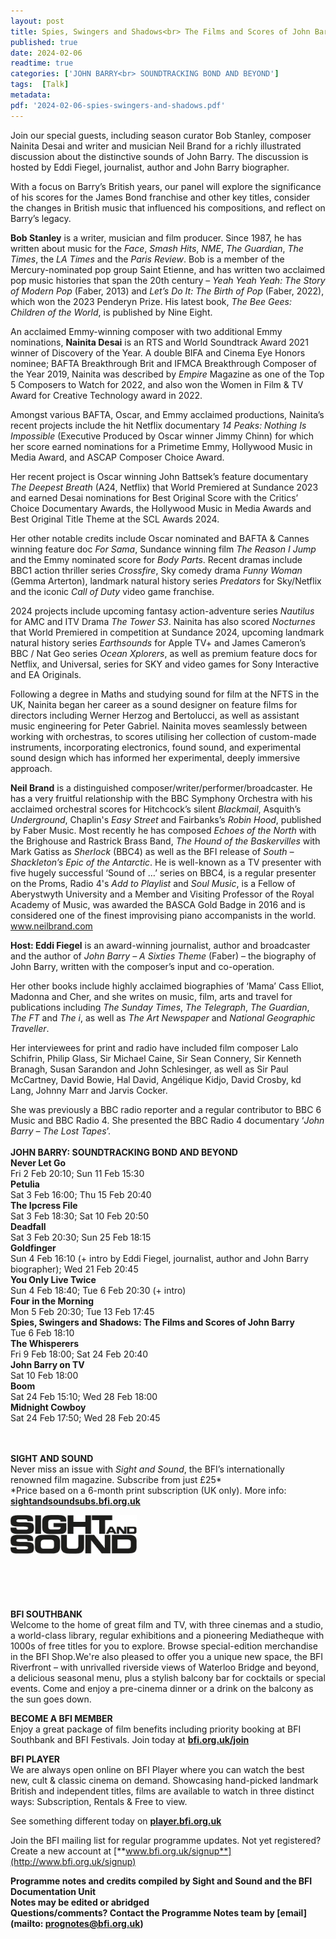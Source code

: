 ```yaml
---
layout: post
title: Spies, Swingers and Shadows<br> The Films and Scores of John Barry
published: true
date: 2024-02-06
readtime: true
categories: ['JOHN BARRY<br> SOUNDTRACKING BOND AND BEYOND']
tags:  [Talk]
metadata: 
pdf: '2024-02-06-spies-swingers-and-shadows.pdf'
---
```


Join our special guests, including season curator Bob Stanley, composer Nainita Desai and writer and musician Neil Brand for a richly illustrated discussion about the distinctive sounds of John Barry. The discussion is hosted by Eddi Fiegel, journalist, author and John Barry biographer.

With a focus on Barry’s British years, our panel will explore the significance of his scores for the James Bond franchise and other key titles, consider the changes in British music that influenced his compositions, and reflect on Barry’s legacy.

**Bob Stanley** is a writer, musician and film producer. Since 1987, he has written about music for the _Face_, _Smash Hits_, _NME_, _The Guardian_, _The Times_, the _LA Times_ and the _Paris Review_. Bob is a member of the Mercury-nominated pop group Saint Etienne, and has written two acclaimed pop music histories that span the 20th century – _Yeah Yeah Yeah: The Story of Modern Pop_ (Faber, 2013) and _Let’s Do It: The Birth of Pop_ (Faber, 2022), which won the 2023 Penderyn Prize. His latest book, _The Bee Gees: Children of the World_, is published by Nine Eight.

An acclaimed Emmy-winning composer with two additional Emmy nominations, **Nainita Desai** is an RTS and World Soundtrack Award 2021 winner of Discovery of the Year. A double BIFA and Cinema Eye Honors nominee; BAFTA Breakthrough Brit and IFMCA Breakthrough Composer of the Year 2019, Nainita was described by _Empire_ Magazine as one of the Top 5 Composers to Watch for 2022, and also won the Women in Film & TV Award for Creative Technology award in 2022.

Amongst various BAFTA, Oscar, and Emmy acclaimed productions, Nainita’s recent projects include the hit Netflix documentary _14 Peaks: Nothing Is Impossible_ (Executive Produced by Oscar winner Jimmy Chinn) for which her score earned nominations for a Primetime Emmy, Hollywood Music in Media Award, and ASCAP Composer Choice Award.

Her recent project is Oscar winning John Battsek’s feature documentary _The Deepest Breath_ (A24, Netflix) that World Premiered at Sundance 2023 and earned Desai nominations for Best Original Score with the Critics’ Choice Documentary Awards, the Hollywood Music in Media Awards and Best Original Title Theme at the SCL Awards 2024.

Her other notable credits include Oscar nominated and BAFTA & Cannes winning feature doc _For Sama_, Sundance winning film _The Reason I Jump_ and the Emmy nominated score for _Body Parts_. Recent dramas include BBC1 action thriller series _Crossfire_, Sky comedy drama _Funny Woman_ (Gemma Arterton), landmark natural history series _Predators_ for Sky/Netflix and the iconic _Call of Duty_ video game franchise.

2024 projects include upcoming fantasy action-adventure series _Nautilus_ for AMC and ITV Drama _The Tower S3_. Nainita has also scored _Nocturnes_ that World Premiered in competition at Sundance 2024, upcoming landmark natural history series _Earthsounds_ for Apple TV+ and James Cameron’s BBC / Nat Geo series _Ocean Xplorers_, as well as premium feature docs for Netflix, and Universal, series for SKY and video games for Sony Interactive and EA Originals.

Following a degree in Maths and studying sound for film at the NFTS in the UK, Nainita began her career as a sound designer on feature films for directors including Werner Herzog and Bertolucci, as well as assistant music engineering for Peter Gabriel. Nainita moves seamlessly between working with orchestras, to scores utilising her collection of custom-made instruments, incorporating electronics, found sound, and experimental sound design which has informed her experimental, deeply immersive approach.

**Neil Brand** is a distinguished composer/writer/performer/broadcaster. He has a very fruitful relationship with the BBC Symphony Orchestra with his acclaimed orchestral scores for Hitchcock’s silent _Blackmail_, Asquith’s _Underground_, Chaplin's _Easy Street_ and Fairbanks’s _Robin Hood_, published by Faber Music. Most recently he has composed _Echoes of the North_ with the Brighouse and Rastrick Brass Band, _The Hound of the Baskervilles_ with Mark Gatiss as _Sherlock_ (BBC4) as well as the BFI release of _South – Shackleton’s Epic of the Antarctic_. He is well-known as a TV presenter with five hugely successful ‘Sound of …’ series on BBC4, is a regular presenter on the Proms, Radio 4's _Add to Playlist_ and _Soul Music_, is a Fellow of Aberystwyth University and a Member and Visiting Professor of the Royal Academy of Music, was awarded the BASCA Gold Badge in 2016 and is considered one of the finest improvising piano accompanists in the world. www.neilbrand.com

**Host: Eddi Fiegel** is an award-winning journalist, author and broadcaster and the author of _John Barry – A Sixties Theme_ (Faber) – the biography of John Barry, written with the composer’s input and co-operation.

Her other books include highly acclaimed biographies of ‘Mama’ Cass Elliot, Madonna and Cher, and she writes on music, film, arts and travel for publications including _The Sunday Times_, _The Telegraph_, _The Guardian_, _The FT_ and _The i_, as well as _The Art Newspaper_ and _National Geographic Traveller_.

Her interviewees for print and radio have included film composer Lalo Schifrin, Philip Glass, Sir Michael Caine, Sir Sean Connery, Sir Kenneth Branagh, Susan Sarandon and John Schlesinger, as well as Sir Paul McCartney, David Bowie, Hal David, Angélique Kidjo, David Crosby, kd Lang, Johnny Marr and Jarvis Cocker.

She was previously a BBC radio reporter and a regular contributor to BBC 6 Music and BBC Radio 4. She presented the BBC Radio 4 documentary ‘_John Barry – The Lost Tapes_’.
<br>
<br>
**JOHN BARRY: SOUNDTRACKING BOND AND BEYOND**  
**Never Let Go**  
Fri 2 Feb 20:10; Sun 11 Feb 15:30  
**Petulia**  
Sat 3 Feb 16:00; Thu 15 Feb 20:40  
**The Ipcress File**  
Sat 3 Feb 18:30; Sat 10 Feb 20:50  
**Deadfall**  
Sat 3 Feb 20:30; Sun 25 Feb 18:15  
**Goldfinger**  
Sun 4 Feb 16:10 (+ intro by Eddi Fiegel, journalist, author and John Barry biographer); Wed 21 Feb 20:45  
**You Only Live Twice**  
Sun 4 Feb 18:40; Tue 6 Feb 20:30 (+ intro)  
**Four in the Morning**  
Mon 5 Feb 20:30; Tue 13 Feb 17:45  
**Spies, Swingers and Shadows: The Films and Scores of John Barry**  
Tue 6 Feb 18:10  
**The Whisperers**  
Fri 9 Feb 18:00; Sat 24 Feb 20:40  
**John Barry on TV**  
Sat 10 Feb 18:00  
**Boom**  
Sat 24 Feb 15:10; Wed 28 Feb 18:00  
**Midnight Cowboy**  
Sat 24 Feb 17:50; Wed 28 Feb 20:45  
<BR>
<br>

**SIGHT AND SOUND**<br>
Never miss an issue with _Sight and Sound_, the BFI’s internationally renowned film magazine. Subscribe from just £25*<br>
*Price based on a 6-month print subscription (UK only). More info: [**sightandsoundsubs.bfi.org.uk**](https://sightandsoundsubs.bfi.org.uk/subscribe)

<img style="float: left;" src="/img/sight-and-sound.jpg" width="40%" height="40%"><br><br><br><br><br><br><br><br>

**BFI SOUTHBANK**  
Welcome to the home of great film and TV, with three cinemas and a studio, a world-class library, regular exhibitions and a pioneering Mediatheque with 1000s of free titles for you to explore. Browse special-edition merchandise in the BFI Shop.We&#39;re also pleased to offer you a unique new space, the BFI Riverfront – with unrivalled riverside views of Waterloo Bridge and beyond, a delicious seasonal menu, plus a stylish balcony bar for cocktails or special events. Come and enjoy a pre-cinema dinner or a drink on the balcony as the sun goes down.  

**BECOME A BFI MEMBER**  
Enjoy a great package of film benefits including priority booking at BFI Southbank and BFI Festivals. Join today at [**bfi.org.uk/join**](http://www.bfi.org.uk/join)  

**BFI PLAYER**  
 We are always open online on BFI Player where you can watch the best new, cult &amp; classic cinema on demand. Showcasing hand-picked landmark British and independent titles, films are available to watch in three distinct ways: Subscription, Rentals &amp; Free to view.  

See something different today on [**player.bfi.org.uk**](https://player.bfi.org.uk)  

Join the BFI mailing list for regular programme updates. Not yet registered? Create a new account at [**www.bfi.org.uk/signup**](http://www.bfi.org.uk/signup)

**Programme notes and credits compiled by Sight and Sound and the BFI Documentation Unit  
Notes may be edited or abridged  
Questions/comments? Contact the Programme Notes team by [email](mailto: prognotes@bfi.org.uk)**


<!--stackedit_data:
eyJoaXN0b3J5IjpbLTEwNTYwMjAyNzFdfQ==
-->